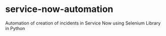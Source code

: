 # service-now-automation
Automation of creation of incidents in Service Now using Selenium Library in Python
